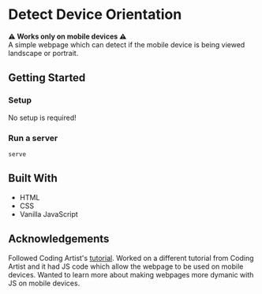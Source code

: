 # Detect Device Orientation
<strong>⚠️ Works only on mobile devices ⚠️</strong>
<br>
A simple webpage which can detect if the mobile device is being viewed landscape or portrait.

## Getting Started
### Setup

No setup is required! 

### Run a server
```
serve
```

## Built With
- HTML
- CSS
- Vanilla JavaScript 

## Acknowledgements
Followed Coding Artist's [tutorial](https://www.youtube.com/watch?v=SfeJ-eRR3Kc). Worked on a different tutorial from Coding Artist and it had JS code which allow the webpage to be used on mobile devices. Wanted to learn more about making webpages more dymanic with JS on mobile devices.
